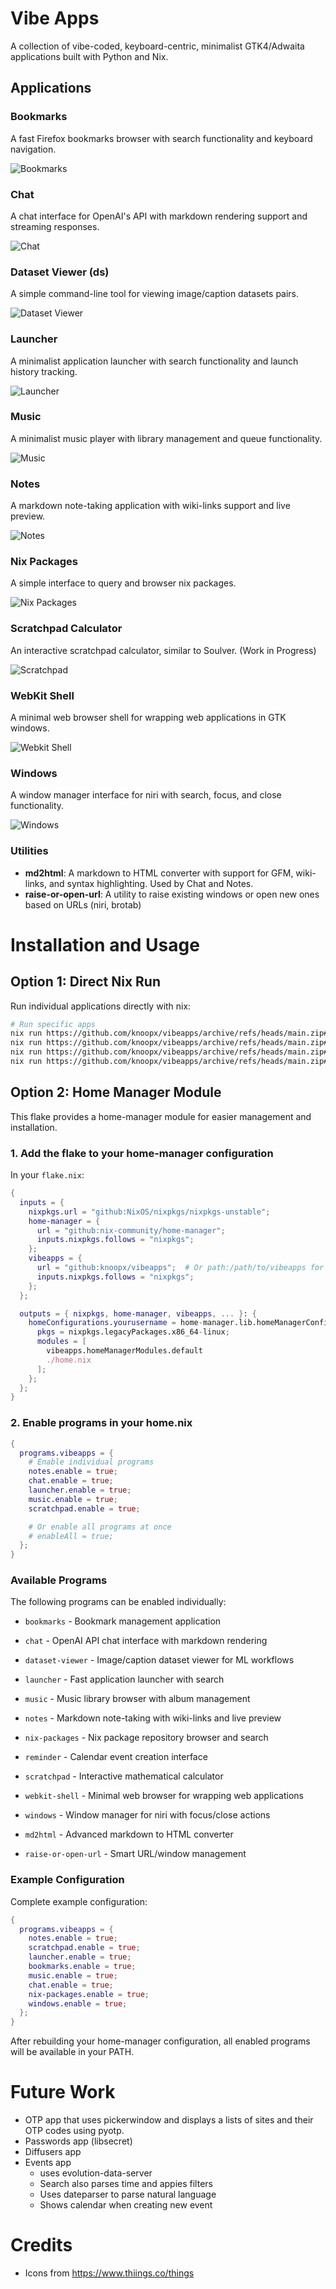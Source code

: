 # Vibe Apps

A collection of vibe-coded, keyboard-centric, minimalist GTK4/Adwaita applications built with Python and Nix.

## Applications

### Bookmarks

A fast Firefox bookmarks browser with search functionality and keyboard navigation.

![Bookmarks](apps/bookmarks/screenshot.png)

### Chat

A chat interface for OpenAI's API with markdown rendering support and streaming responses.

![Chat](apps/chat/screenshot.png)

### Dataset Viewer (ds)

A simple command-line tool for viewing image/caption datasets pairs.

![Dataset Viewer](apps/dataset-viewer/screenshot.png)

### Launcher

A minimalist application launcher with search functionality and launch history tracking.

![Launcher](apps/launcher/screenshot.png)

### Music

A minimalist music player with library management and queue functionality.

![Music](apps/music/screenshot.png)

### Notes

A markdown note-taking application with wiki-links support and live preview.

![Notes](apps/notes/screenshot.png)

### Nix Packages

A simple interface to query and browser nix packages.

![Nix Packages](apps/nix-packages/screenshot.png)

### Scratchpad Calculator

An interactive scratchpad calculator, similar to Soulver. (Work in Progress)

![Scratchpad](apps/scratchpad/screenshot.png)

### WebKit Shell

A minimal web browser shell for wrapping web applications in GTK windows.

![Webkit Shell](apps/webkit-shell/screenshot.png)

### Windows

A window manager interface for niri with search, focus, and close functionality.

![Windows](apps/windows/screenshot.png)

### Utilities

- **md2html**: A markdown to HTML converter with support for GFM, wiki-links, and syntax highlighting. Used by Chat and Notes.
- **raise-or-open-url**: A utility to raise existing windows or open new ones based on URLs (niri, brotab)

# Installation and Usage

## Option 1: Direct Nix Run

Run individual applications directly with nix:

```bash
# Run specific apps
nix run https://github.com/knoopx/vibeapps/archive/refs/heads/main.zip#bookmarks
nix run https://github.com/knoopx/vibeapps/archive/refs/heads/main.zip#notes
nix run https://github.com/knoopx/vibeapps/archive/refs/heads/main.zip#launcher
nix run https://github.com/knoopx/vibeapps/archive/refs/heads/main.zip#chat
```

## Option 2: Home Manager Module

This flake provides a home-manager module for easier management and installation.

### 1. Add the flake to your home-manager configuration

In your `flake.nix`:

```nix
{
  inputs = {
    nixpkgs.url = "github:NixOS/nixpkgs/nixpkgs-unstable";
    home-manager = {
      url = "github:nix-community/home-manager";
      inputs.nixpkgs.follows = "nixpkgs";
    };
    vibeapps = {
      url = "github:knoopx/vibeapps";  # Or path:/path/to/vibeapps for local
      inputs.nixpkgs.follows = "nixpkgs";
    };
  };

  outputs = { nixpkgs, home-manager, vibeapps, ... }: {
    homeConfigurations.yourusername = home-manager.lib.homeManagerConfiguration {
      pkgs = nixpkgs.legacyPackages.x86_64-linux;
      modules = [
        vibeapps.homeManagerModules.default
        ./home.nix
      ];
    };
  };
}
```

### 2. Enable programs in your home.nix

```nix
{
  programs.vibeapps = {
    # Enable individual programs
    notes.enable = true;
    chat.enable = true;
    launcher.enable = true;
    music.enable = true;
    scratchpad.enable = true;

    # Or enable all programs at once
    # enableAll = true;
  };
}
```

### Available Programs

The following programs can be enabled individually:

- `bookmarks` - Bookmark management application
- `chat` - OpenAI API chat interface with markdown rendering
- `dataset-viewer` - Image/caption dataset viewer for ML workflows
- `launcher` - Fast application launcher with search
- `music` - Music library browser with album management
- `notes` - Markdown note-taking with wiki-links and live preview
- `nix-packages` - Nix package repository browser and search
- `reminder` - Calendar event creation interface
- `scratchpad` - Interactive mathematical calculator
- `webkit-shell` - Minimal web browser for wrapping web applications
- `windows` - Window manager for niri with focus/close actions

- `md2html` - Advanced markdown to HTML converter
- `raise-or-open-url` - Smart URL/window management

### Example Configuration

Complete example configuration:

```nix
{
  programs.vibeapps = {
    notes.enable = true;
    scratchpad.enable = true;
    launcher.enable = true;
    bookmarks.enable = true;
    music.enable = true;
    chat.enable = true;
    nix-packages.enable = true;
    windows.enable = true;
  };
}
```

After rebuilding your home-manager configuration, all enabled programs will be available in your PATH.

# Future Work

- OTP app that uses pickerwindow and displays a lists of sites and their OTP codes using pyotp.
- Passwords app (libsecret)
- Diffusers app
- Events app
  - uses evolution-data-server
  - Search also parses time and appies filters
  - Uses dateparser to parse natural language
  - Shows calendar when creating new event


# Credits

* Icons from https://www.thiings.co/things